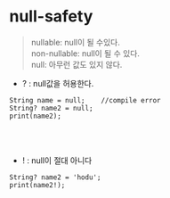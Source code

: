 # null-safety
> nullable: null이 될 수있다. <br>
> non-nullable: null이 될 수 있다. <br>
> null: 아무런 값도 있지 않다. <br>

- ? : null값을 허용한다.
```
String name = null;    //compile error
String? name2 = null;
print(name2);
```
<br><br>

- ! : null이 절대 아니다
```
String? name2 = 'hodu';
print(name2!);
```